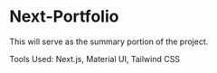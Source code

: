 # Next-Portfolio

This will serve as the summary portion of the project.

Tools Used:
Next.js, Material UI, Tailwind CSS
